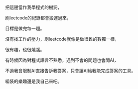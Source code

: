 把這邊當作我學程式的樹洞，

刷leetcode的紀錄都會搬運過來，

目標是做完每一題。



沒有找工作的壓力，刷leetcode就像是做很難的數獨一樣，

很有趣，也很燒腦。

有時候因為對程式語言不熟悉，遇到不會的問題也會問AI，

不過我會限制AI直接告訴我答案，只會讓AI給我能完成答案的工具。

組裝的樂趣還是我自己來吧。
